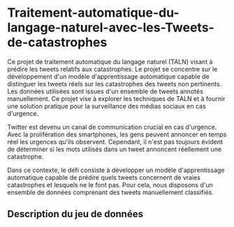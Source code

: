 # Traitement-automatique-du-langage-naturel-avec-les-Tweets-de-catastrophes

Ce projet de traitement automatique du langage naturel (TALN) visant à prédire les tweets relatifs aux catastrophes. Le projet se concentre sur le développement d'un modèle d'apprentissage automatique capable de distinguer les tweets réels sur les catastrophes des tweets non pertinents. Les données utilisées sont issues d'un ensemble de tweets annotés manuellement. Ce projet vise à explorer les techniques de TALN et à fournir une solution pratique pour la surveillance des médias sociaux en cas d'urgence.

Twitter est devenu un canal de communication crucial en cas d'urgence. Avec la prolifération des smartphones, les gens peuvent annoncer en temps réel les urgences qu'ils observent. Cependant, il n'est pas toujours évident de déterminer si les mots utilisés dans un tweet annoncent réellement une catastrophe.

Dans ce contexte, le défi consiste à développer un modèle d'apprentissage automatique capable de prédire quels tweets concernent de vraies catastrophes et lesquels ne le font pas. Pour cela, nous disposons d'un ensemble de données comprenant des tweets manuellement classifiés.

## Description du jeu de données



